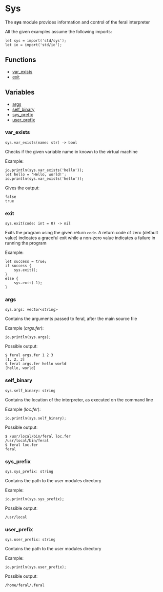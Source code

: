 # Sys

The **sys** module provides information and control of the feral interpreter

All the given examples assume the following imports:
```
let sys = import('std/sys');
let io = import('std/io');
```

## Functions
 - [var_exists](#var_exists)
 - [exit](#exit)

## Variables
 - [args](#args)
 - [self_binary](#self_binary)
 - [sys_prefix](#sys_prefix)
 - [user_prefix](#user_prefix)

### var_exists
```
sys.var_exists(name: str) -> bool
```
Checks if the given variable name in known to the virtual machine

Example:
```
io.println(sys.var_exists('hello'));
let hello = 'Hello, world!';
io.println(sys.var_exists('hello'));
```

Gives the output:
```
false
true
```

### exit
```
sys.exit(code: int = 0) -> nil
```
Exits the program using the given return `code`. A return code of zero (default value) indicates a graceful exit while a non-zero value indicates a failure in running the program

Example:
```
let success = true;
if success {
    sys.exit();
}
else {
    sys.exit(-1);
}
```

### args
```
sys.args: vector<string>
```
Contains the arguments passed to feral, after the main source file

Example (*args.fer*):
```
io.println(sys.args);
```

Possible output:
```
$ feral args.fer 1 2 3
[1, 2, 3]
$ feral args.fer hello world
[hello, world]
```

### self_binary
```
sys.self_binary: string
```
Contains the location of the interpreter, as executed on the command line

Example (*loc.fer*):
```
io.println(sys.self_binary);
```

Possible output:
```
$ /usr/local/bin/feral loc.fer
/usr/local/bin/feral
$ feral loc.fer
feral
```

### sys_prefix
```
sys.sys_prefix: string
```
Contains the path to the user modules directory

Example:
```
io.println(sys.sys_prefix);
```

Possible output:
```
/usr/local
```

### user_prefix
```
sys.user_prefix: string
```
Contains the path to the user modules directory

Example:
```
io.println(sys.user_prefix);
```

Possible output:
```
/home/feral/.feral
```